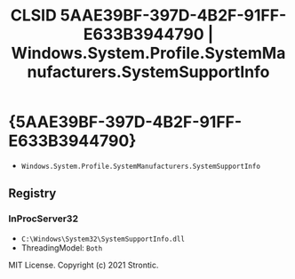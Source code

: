﻿---
title: "CLSID 5AAE39BF-397D-4B2F-91FF-E633B3944790 | Windows.System.Profile.SystemManufacturers.SystemSupportInfo"
excerpt: What is COM-Object CLSID 5AAE39BF-397D-4B2F-91FF-E633B3944790?
---

# {5AAE39BF-397D-4B2F-91FF-E633B3944790}

* `Windows.System.Profile.SystemManufacturers.SystemSupportInfo`

## Registry


### InProcServer32

* `C:\Windows\System32\SystemSupportInfo.dll`
* ThreadingModel: `Both`

MIT License. Copyright (c) 2021 Strontic.


